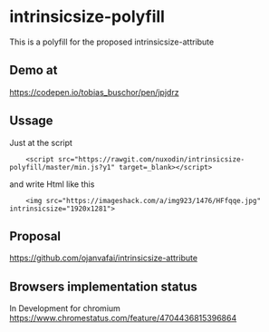 # intrinsicsize-polyfill
This is a polyfill for the proposed intrinsicsize-attribute

## Demo at
https://codepen.io/tobias_buschor/pen/jpjdrz

## Ussage
Just at the script

```
    <script src="https://rawgit.com/nuxodin/intrinsicsize-polyfill/master/min.js?y1" target=_blank></script>  
```
and write Html like this  
```
    <img src="https://imageshack.com/a/img923/1476/HFfqqe.jpg" intrinsicsize="1920x1281">  
```

## Proposal
https://github.com/ojanvafai/intrinsicsize-attribute  

## Browsers implementation status
In Development for chromium
https://www.chromestatus.com/feature/4704436815396864
